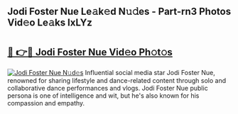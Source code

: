## Jodi Foster Nue Le𝚊k𝚎d N𝚞𝚍es - Part-rn3 Photos Vid𝚎o Le𝚊ks IxLYz

# <h2><a href="http://fb9vkj.evod.top/?m=Jodi+Foster+Nue">🔗 👉🔴 Jodi Foster Nue Vid𝚎o Ph𝚘t𝚘s</a></h2>

[![Jodi Foster Nue N𝚞d𝚎s](https://i.imgur.com/8V9OHl7.gif)](http://fb9vkj.evod.top/?m=Jodi+Foster+Nue)
Influential social media star Jodi Foster Nue, renowned for sharing lifestyle and dance-related content through solo and collaborative dance performances and vlogs. Jodi Foster Nue public persona is one of intelligence and wit, but he's also known for his compassion and empathy. 
